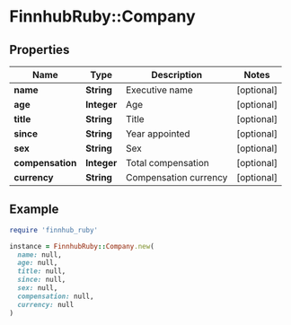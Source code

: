 # FinnhubRuby::Company

## Properties

| Name | Type | Description | Notes |
| ---- | ---- | ----------- | ----- |
| **name** | **String** | Executive name | [optional] |
| **age** | **Integer** | Age | [optional] |
| **title** | **String** | Title | [optional] |
| **since** | **String** | Year appointed | [optional] |
| **sex** | **String** | Sex | [optional] |
| **compensation** | **Integer** | Total compensation | [optional] |
| **currency** | **String** | Compensation currency | [optional] |

## Example

```ruby
require 'finnhub_ruby'

instance = FinnhubRuby::Company.new(
  name: null,
  age: null,
  title: null,
  since: null,
  sex: null,
  compensation: null,
  currency: null
)
```

